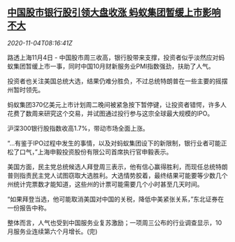 <!--1604481797000-->
[中国股市银行股引领大盘收涨 蚂蚁集团暂缓上市影响不大](https://cn.reuters.com/article/china-stocks-bank-1104-idCNKBS27K0XC)
------

<div><i>2020-11-04T08:16:41Z</i></div><p>路透上海11月4日 - 中国股市周三收高，银行股带来支撑，投资者似乎淡然应对蚂蚁集团暂缓上市一事，同时中国10月财新服务业PMI指数强劲，扶助了人气。</p><p>投资者也关注美国总统大选，结果仍难分胜负，不过总统特朗普在一些主要的摇摆州暂时领先。</p><p>蚂蚁集团370亿美元上市计划周二晚间被紧急按下暂停键，让投资者错愕，许多人花费了数周来研究这个交易，并试图通过投行参与这宗全球最大规模的IPO。</p><p>沪深300银行股指数收高1.7%，带动市场全面上涨。</p><p>“...有鉴于IPO过程中发生的事情，以及对蚂蚁集团设下的新限制，银行业者可能正松了口气，”上海申毅投资股份有限公司首席执行官申毅表示。</p><p>美国方面，民主党总统候选人拜登周三表示，他有信心赢得胜利，而现任总统特朗普则指责民主党人试图窃取大选胜利。大选情势胶着，最终结果可能要等少数几个州统计完票数才能知道，这些州的计票可能需要几个小时甚至几天时间。</p><p>“如果拜登当选，他可能取消美国对中国的关税，降低中美紧张关系，”东北证券在一份报告中称。</p><p>整体而言，人气也受到中国服务业复苏激励；一项周三公布的行业调查显示，10月服务业连续第六个月增长。(完)</p>
